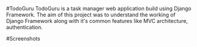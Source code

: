 #TodoGuru
TodoGuru is a task manager web application build using Django Framework. The aim of this project was to understand the working of Django Framework along with it's common features like MVC architecture, authentication.

#Screenshots
